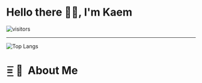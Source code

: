 # Hello there 👋🏻, I'm Kaem

![visitors](https://visitor-badge.laobi.icu/badge?page_id=santhitak)
_______________________

![Top Langs](https://github-readme-stats.vercel.app/api/top-langs/?username=santhitak&theme=omni&layout=compact)

# =͟͟͞͞  🦊 &nbsp;About Me
